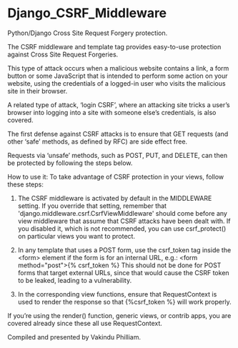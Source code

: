 # Django_CSRF_Middleware
Python/Django Cross Site Request Forgery protection. 

The CSRF middleware and template tag provides easy-to-use protection against Cross Site Request Forgeries.  

This type of attack occurs when a malicious website contains a link, a form button or some JavaScript that is intended to perform some action on your website, using the credentials of a logged-in user who visits the malicious site in their browser.  

A related type of attack, ‘login CSRF’, where an attacking site tricks a user’s browser into logging into a site with someone else’s credentials, is also covered. 

The first defense against CSRF attacks is to ensure that GET requests (and other ‘safe’ methods, as defined by RFC) are side effect free.  

Requests via ‘unsafe’ methods, such as POST, PUT, and DELETE, can then be protected by following the steps below. 

How to use it: To take advantage of CSRF protection in your views, follow these steps: 

1. The CSRF middleware is activated by default in the MIDDLEWARE setting. If you override that setting, remember that 'django.middleware.csrf.CsrfViewMiddleware' should come before any view middleware that assume that CSRF attacks have been dealt with. 
If you disabled it, which is not recommended, you can use csrf_protect() on particular views you want to protect. 

2. In any template that uses a POST form, use the csrf_token tag inside the &lt;form> element if the form is for an internal URL, e.g.: &lt;form method="post">{% csrf_token %} This should not be done for POST forms that target external URLs, since that would cause the CSRF token to be leaked, leading to a vulnerability.

3. In the corresponding view functions, ensure that RequestContext is used to render the response so that {%csrf_token %} will work properly.

If you’re using the render() function, generic views, or contrib apps, you are covered already since these all use RequestContext.

Compiled and presented by Vakindu Philliam.
